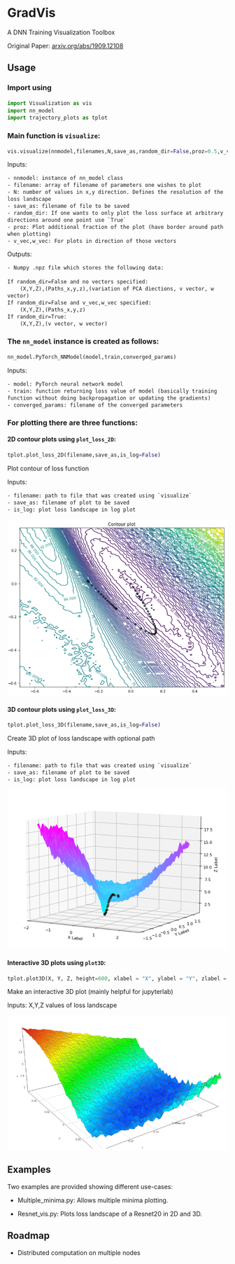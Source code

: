 # GradVis

A DNN Training Visualization Toolbox

Original Paper: [arxiv.org/abs/1909.12108](https://arxiv.org/abs/1909.12108)

## Usage

### Import using 

```python
import Visualization as vis
import nn_model
import trajectory_plots as tplot
```

### Main function is `visualize`:

```python
vis.visualize(nnmodel,filenames,N,save_as,random_dir=False,proz=0.5,v_vec=[],w_vec=[],verbose=False)
```

Inputs:

    - nnmodel: instance of nn_model class
    - filename: array of filename of parameters one wishes to plot
    - N: number of values in x,y direction. Defines the resolution of the loss landscape
    - save_as: filename of file to be saved
    - random_dir: If one wants to only plot the loss surface at arbitrary directions around one point use `True`
    - proz: Plot additional fraction of the plot (have border around path when plotting)
    - v_vec,w_vec: For plots in direction of those vectors

Outputs:
    
    - Numpy .npz file which stores the following data:

    If random_dir=False and no vectors specified:
        (X,Y,Z),(Paths_x,y,z),(variation of PCA diections, v vector, w vector)
    If random_dir=False and v_vec,w_vec specified:
        (X,Y,Z),(Paths_x,y,z)
    If random_dir=True:
        (X,Y,Z),(v vector, w vector)


### The `nn_model` instance is created as follows:

```python
nn_model.PyTorch_NNModel(model,train,converged_params)
```

Inputs:

    - model: PyTorch neural network model
    - train: function returning loss value of model (basically training function without doing backpropagation or updating the gradients)
    - converged_params: filename of the converged parameters

### For plotting there are three functions:

#### 2D contour plots using `plot_loss_2D`:

```python
tplot.plot_loss_2D(filename,save_as,is_log=False)
```
Plot contour of loss function

Inputs:

    - filename: path to file that was created using `visualize`
    - save_as: filename of plot to be saved
    - is_log: plot loss landscape in log plot
    

![ ](plots/Contour_plot_example.png)


#### 3D contour plots using `plot_loss_3D`:

```python
tplot.plot_loss_3D(filename,save_as,is_log=False)
```
Create 3D plot of loss landscape with optional path

Inputs:

    - filename: path to file that was created using `visualize`
    - save_as: filename of plot to be saved
    - is_log: plot loss landscape in log plot

![ ](plots/3dplot_example.png)

#### Interactive 3D plots using `plot3D`:

```python
tplot.plot3D(X, Y, Z, height=600, xlabel = "X", ylabel = "Y", zlabel = "Z", initialCamera = None)
```
Make an interactive 3D plot (mainly helpful for jupyterlab)

Inputs:
    X,Y,Z values of loss landscape

![ ](plots/3D_plot.png)



## Examples

Two examples are provided showing different use-cases:

 - Multiple_minima.py: Allows multiple minima plotting.

 - Resnet_vis.py: Plots loss landscape of a Resnet20 in 2D and 3D.

## Roadmap

* Distributed computation on multiple nodes
